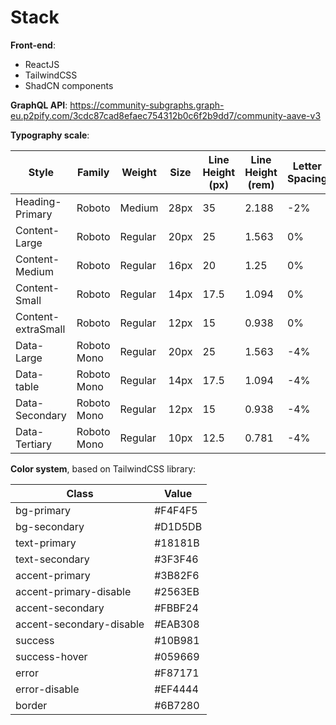 # Stack

**Front-end**:
- ReactJS
- TailwindCSS
- ShadCN components

**GraphQL API**: https://community-subgraphs.graph-eu.p2pify.com/3cdc87cad8efaec754312b0c6f2b9dd7/community-aave-v3

**Typography scale**:

| Style             | Family        | Weight   | Size | Line Height (px) | Line Height (rem) | Letter Spacing |
|-------------------|---------------|----------|------|------------------|-------------------|---------------|
| Heading-Primary   | Roboto       | Medium   | 28px | 35               | 2.188             | -2%           |
| Content-Large     | Roboto       | Regular  | 20px | 25               | 1.563             | 0%            |
| Content-Medium    | Roboto       | Regular  | 16px | 20               | 1.25              | 0%            |
| Content-Small     | Roboto       | Regular  | 14px | 17.5             | 1.094             | 0%            |
| Content-extraSmall| Roboto       | Regular  | 12px | 15               | 0.938             | 0%            |
| Data-Large        | Roboto Mono  | Regular  | 20px | 25               | 1.563             | -4%           |
| Data-table        | Roboto Mono  | Regular  | 14px | 17.5             | 1.094             | -4%           |
| Data-Secondary    | Roboto Mono  | Regular  | 12px | 15               | 0.938             | -4%           |
| Data-Tertiary     | Roboto Mono  | Regular  | 10px | 12.5             | 0.781             | -4%           |

**Color system**, based on TailwindCSS library:

| Class                    | Value     |
|--------------------------|-----------|
| bg-primary               | #F4F4F5   |
| bg-secondary             | #D1D5DB   |
| text-primary             | #18181B   |
| text-secondary           | #3F3F46   |
| accent-primary           | #3B82F6   |
| accent-primary-disable   | #2563EB   |
| accent-secondary         | #FBBF24   |
| accent-secondary-disable | #EAB308   |
| success                  | #10B981   |
| success-hover            | #059669   |
| error                    | #F87171   |
| error-disable            | #EF4444   |
| border                   | #6B7280   |
